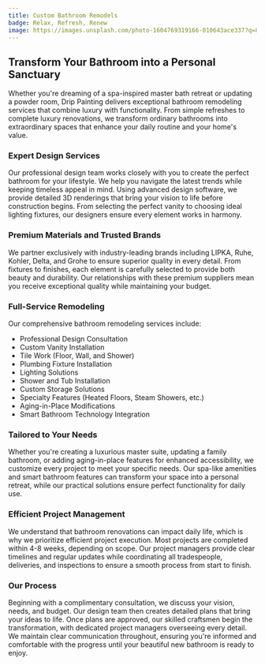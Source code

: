 ```yaml
---
title: Custom Bathroom Remodels
badge: Relax, Refresh, Renew
image: https://images.unsplash.com/photo-1604769319166-010643ace337?q=80&w=2071&auto=format&fit=crop&ixlib=rb-4.0.3&ixid=M3wxMjA3fDB8MHxwaG90by1wYWdlfHx8fGVufDB8fHx8fA%3D%3D
---
```

## Transform Your Bathroom into a Personal Sanctuary 

Whether you're dreaming of a spa-inspired master bath retreat or updating a powder room, Drip Painting delivers exceptional bathroom remodeling services that combine luxury with functionality. From simple refreshes to complete luxury renovations, we transform ordinary bathrooms into extraordinary spaces that enhance your daily routine and your home's value. 

### Expert Design Services 

Our professional design team works closely with you to create the perfect bathroom for your lifestyle. We help you navigate the latest trends while keeping timeless appeal in mind. Using advanced design software, we provide detailed 3D renderings that bring your vision to life before construction begins. From selecting the perfect vanity to choosing ideal lighting fixtures, our designers ensure every element works in harmony. 

### Premium Materials and Trusted Brands 

We partner exclusively with industry-leading brands including LIPKA, Ruhe, Kohler, Delta, and Grohe to ensure superior quality in every detail. From fixtures to finishes, each element is carefully selected to provide both beauty and durability. Our relationships with these premium suppliers mean you receive exceptional quality while maintaining your budget. 

### Full-Service Remodeling

Our comprehensive bathroom remodeling services include: 

* Professional Design Consultation 
* Custom Vanity Installation 
* Tile Work (Floor, Wall, and Shower) 
* Plumbing Fixture Installation 
* Lighting Solutions 
* Shower and Tub Installation 
* Custom Storage Solutions 
* Specialty Features (Heated Floors, Steam Showers, etc.) 
* Aging-in-Place Modifications 
* Smart Bathroom Technology Integration 

### Tailored to Your Needs 

Whether you're creating a luxurious master suite, updating a family bathroom, or adding aging-in-place features for enhanced accessibility, we customize every project to meet your specific needs. Our spa-like amenities and smart bathroom features can transform your space into a personal retreat, while our practical solutions ensure perfect functionality for daily use. 

### Efficient Project Management 

We understand that bathroom renovations can impact daily life, which is why we prioritize efficient project execution. Most projects are completed within 4-8 weeks, depending on scope. Our project managers provide clear timelines and regular updates while coordinating all tradespeople, deliveries, and inspections to ensure a smooth process from start to finish. 

### Our Process 

Beginning with a complimentary consultation, we discuss your vision, needs, and budget. Our design team then creates detailed plans that bring your ideas to life. Once plans are approved, our skilled craftsmen begin the transformation, with dedicated project managers overseeing every detail. We maintain clear communication throughout, ensuring you're informed and comfortable with the progress until your beautiful new bathroom is ready to enjoy.

